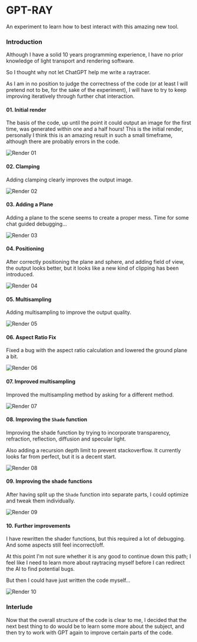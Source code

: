# GPT-RAY

An experiment to learn how to best interact with this amazing new tool.

### Introduction

Although I have a solid 10 years programming experience, I have no prior knowledge of light transport and rendering software. 

So I thought why not let ChatGPT help me write a raytracer.

As I am in no position to judge the correctness of the code (or at least I will pretend not to be, for the sake of the experiment), I will have to try to keep improving iteratively through further chat interaction.

#### 01. Initial render

The basis of the code, up until the point it could output an image for the first time, was generated within one and a half hours!
This is the initial render, personally I think this is an amazing result in such a small timeframe, although there are probably errors in the code.

![Render 01](renders/01.png)

#### 02. Clamping

Adding clamping clearly improves the output image.

![Render 02](renders/02.png)

#### 03. Adding a Plane

Adding a plane to the scene seems to create a proper mess. Time for some chat guided debugging...

![Render 03](renders/03.png)

#### 04. Positioning

After correctly positioning the plane and sphere, and adding field of view, the output looks better, but it looks like a new kind of clipping has been introduced.

![Render 04](renders/04.png)

#### 05. Multisampling

Adding multisampling to improve the output quality.

![Render 05](renders/05.png)

#### 06. Aspect Ratio Fix

Fixed a bug with the aspect ratio calculation and lowered the ground plane a bit.

![Render 06](renders/06.png)

#### 07. Improved multisampling

Improved the multisampling method by asking for a different method.

![Render 07](renders/07.png)

#### 08. Improving the `Shade` function

Improving the shade function by trying to incorporate transparency, refraction, reflection, diffusion and specular light.

Also adding a recursion depth limit to prevent stackoverflow. It currently looks far from perfect, but it is a decent start.

![Render 08](renders/08.png)

#### 09. Improving the shade functions

After having split up the `Shade` function into separate parts, I could optimize and tweak them individually.

![Render 09](renders/09.png)

#### 10. Further improvements

I have rewritten the shader functions, but this required a lot of debugging. And some aspects still feel incorrect/off.

At this point I'm not sure whether it is any good to continue down this path; I feel like I need to learn more about raytracing myself before I can redirect the AI to find potential bugs.

But then I could have just written the code myself...

![Render 10](renders/10.png)

### Interlude

Now that the overall structure of the code is clear to me, I decided that the next best thing to do would be to learn some more about the subject, and then try to work with GPT again to improve certain parts of the code.

